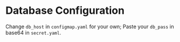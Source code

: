 # Database Configuration

Change `db_host` in `configmap.yaml` for your own; 
Paste your `db_pass` in base64 in `secret.yaml`.
